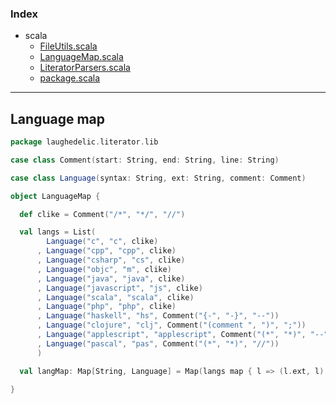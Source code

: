 ### Index

+ scala
  + [FileUtils.scala](FileUtils.md)
  + [LanguageMap.scala](LanguageMap.md)
  + [LiteratorParsers.scala](LiteratorParsers.md)
  + [package.scala](package.md)

------

## Language map

```scala
package laughedelic.literator.lib

case class Comment(start: String, end: String, line: String)

case class Language(syntax: String, ext: String, comment: Comment)

object LanguageMap {

  def clike = Comment("/*", "*/", "//")

  val langs = List(
        Language("c", "c", clike)
      , Language("cpp", "cpp", clike)
      , Language("csharp", "cs", clike)
      , Language("objc", "m", clike)
      , Language("java", "java", clike)
      , Language("javascript", "js", clike)
      , Language("scala", "scala", clike)
      , Language("php", "php", clike)
      , Language("haskell", "hs", Comment("{-", "-}", "--"))
      , Language("clojure", "clj", Comment("(comment ", ")", ";"))
      , Language("applescript", "applescript", Comment("(*", "*)", "--"))
      , Language("pascal", "pas", Comment("(*", "*)", "//"))
      )

  val langMap: Map[String, Language] = Map(langs map { l => (l.ext, l) }: _*)

}

```

